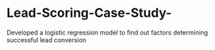 # Lead-Scoring-Case-Study-
Developed a logistic regression model to find out factors determining successful lead conversion 
